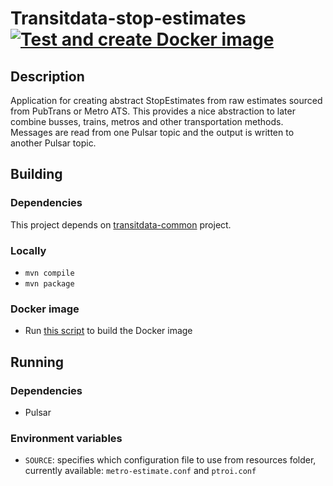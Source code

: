# Transitdata-stop-estimates [![Test and create Docker image](https://github.com/HSLdevcom/transitdata-stop-estimates/actions/workflows/test-and-build.yml/badge.svg)](https://github.com/HSLdevcom/transitdata-stop-estimates/actions/workflows/test-and-build.yml)

## Description

Application for creating abstract StopEstimates from raw estimates sourced from PubTrans or Metro ATS.
This provides a nice abstraction to later combine busses, trains, metros and other transportation methods.
Messages are read from one Pulsar topic and the output is written to another Pulsar topic.

## Building

### Dependencies

This project depends on [transitdata-common](https://github.com/HSLdevcom/transitdata-common) project.

### Locally

- `mvn compile`
- `mvn package`

### Docker image

- Run [this script](build-image.sh) to build the Docker image

## Running

### Dependencies

* Pulsar

### Environment variables

* `SOURCE`: specifies which configuration file to use from resources folder, currently available: `metro-estimate.conf` and `ptroi.conf`
